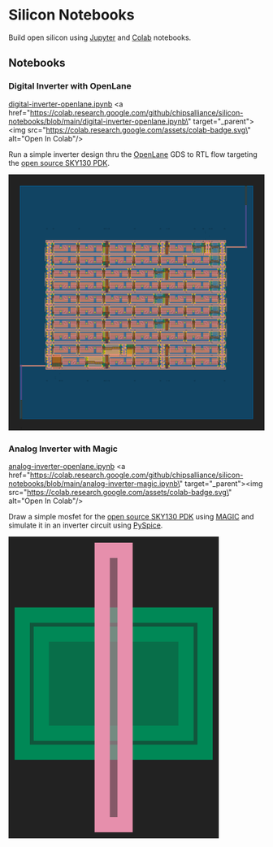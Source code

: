 # Silicon Notebooks

Build open silicon using [Jupyter](https://jupyter.org/) and [Colab](https://colab.research.google.com/) notebooks.

## Notebooks

### Digital Inverter with OpenLane 

[digital-inverter-openlane.ipynb](digital-inverter-openlane.ipynb) <a href=\"https://colab.research.google.com/github/chipsalliance/silicon-notebooks/blob/main/digital-inverter-openlane.ipynb\" target=\"_parent\"><img src=\"https://colab.research.google.com/assets/colab-badge.svg\" alt=\"Open In Colab\"/></a>

Run a simple inverter design thru the [OpenLane](https://github.com/The-OpenROAD-Project/OpenLane/) GDS to RTL flow targeting the [open source SKY130 PDK](https://github.com/google/skywater-pdk/).


![img](img/inverter.svg)

### Analog Inverter with Magic

[analog-inverter-openlane.ipynb](analog-inverter-openlane.ipynb) <a href=\"https://colab.research.google.com/github/chipsalliance/silicon-notebooks/blob/main/analog-inverter-magic.ipynb\" target=\"_parent\"><img src=\"https://colab.research.google.com/assets/colab-badge.svg\" alt=\"Open In Colab\"/></a>

Draw a simple mosfet for the [open source SKY130 PDK](https://github.com/google/skywater-pdk/) using [MAGIC](https://github.com/RTimothyEdwards/magic) and simulate it in an inverter circuit using [PySpice](https://pyspice.fabrice-salvaire.fr/).

![img](img/mosfet.png)
